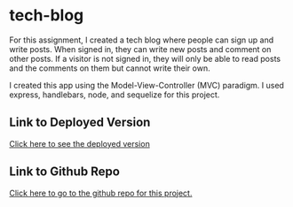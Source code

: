 # tech-blog

For this assignment, I created a tech blog where people can sign up and write posts. When signed in, they can write new posts and comment on other posts. If a visitor is not signed in, they will only be able to read posts and the comments on them but cannot write their own.

I created this app using the Model-View-Controller (MVC) paradigm. I used express, handlebars, node, and sequelize for this project.

## Link to Deployed Version

[Click here to see the deployed version](https://tech-blog-7zgi.onrender.com)

## Link to Github Repo

[Click here to go to the github repo for this project.](https://github.com/JenGelfling/tech-blog)
